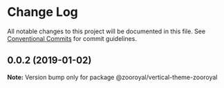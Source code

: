 # Change Log

All notable changes to this project will be documented in this file.
See [Conventional Commits](https://conventionalcommits.org) for commit guidelines.

## 0.0.2 (2019-01-02)

**Note:** Version bump only for package @zooroyal/vertical-theme-zooroyal
